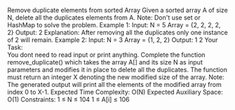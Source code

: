  Remove duplicate elements from sorted Array 
Given a sorted array A of size N, delete all the duplicates elements from A.
Note: Don't use set or HashMap to solve the problem.
Example 1:
Input:
N = 5
Array = {2, 2, 2, 2, 2}
Output: 2
Explanation: After removing all the duplicates 
only one instance of 2 will remain.
Example 2:
Input:
N = 3
Array = {1, 2, 2}
Output: 1 2 
Your Task:  
You dont need to read input or print anything. Complete the function remove_duplicate() which takes the array A[] and its size N as input parameters and modifies it in place to delete all the duplicates. The function must return an integer X denoting the new modified size of the array. 
Note: The generated output will print all the elements of the modified array from index 0 to X-1.
Expected Time Complexity: O(N)
Expected Auxiliary Space: O(1)
Constraints:
1 ≤ N ≤ 104
1 ≤ A[i] ≤ 106

